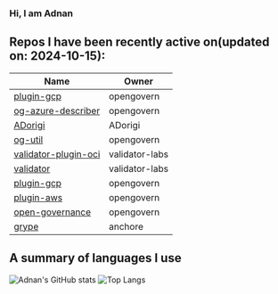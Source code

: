### Hi, I am Adnan

## Repos I have been recently active on(updated on: 2024-10-15):
| Name | Owner |
|------|--------------|
| [plugin-gcp](https://github.com/opengovern/plugin-gcp) | opengovern |
| [og-azure-describer](https://github.com/opengovern/og-azure-describer) | opengovern |
| [ADorigi](https://github.com/ADorigi/ADorigi) | ADorigi |
| [og-util](https://github.com/opengovern/og-util) | opengovern |
| [validator-plugin-oci](https://github.com/ADorigi/validator-plugin-oci) | validator-labs |
| [validator](https://github.com/ADorigi/validator) | validator-labs |
| [plugin-gcp](https://github.com/ADorigi/plugin-gcp) | opengovern |
| [plugin-aws](https://github.com/ADorigi/plugin-aws) | opengovern |
| [open-governance](https://github.com/ADorigi/open-governance) | opengovern |
| [grype](https://github.com/ADorigi/grype) | anchore |

## A summary of languages I use
![Adnan's GitHub stats](https://github-readme-stats.vercel.app/api?username=adorigi)  ![Top Langs](https://github-readme-stats.vercel.app/api/top-langs/?username=adorigi)
